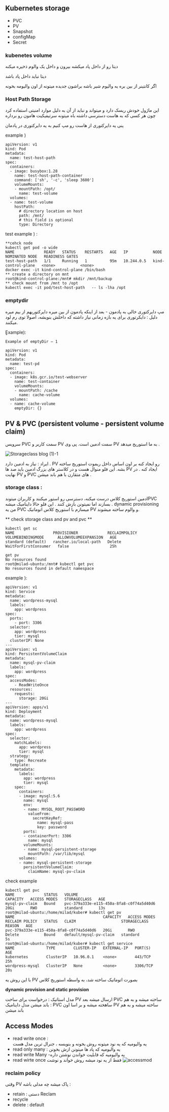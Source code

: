 ## Kubernetes storage
- PVC
- PV
- Snapshot
- configMap
- Secret

### kubenetes volume
دیتا رو از داخل پاد میکشه بیرون و داخل یک والوم ذخیره میکنه

دیتا نباید داخل پاد باشد

اگر کانتینر از بین بره یه والیوم شیر باشه براشون جدیده میتونه از اون والیومه بخونه

### Host Path Storage
این ماژول خودش ریسک دارد و میتواند و نباید از آن به دلیل موارد امنیتی استفاده کرد چون هر کسی که به هاست دسترسی داشته باه میتونه سرتیفیکیت هامون رو برداره
      
ینی یه دایرکتوری از هاست رو مپ کنیم به یه دایرکتوری در پادمان


example ) 
```
apiVersion: v1
kind: Pod
metadata:
  name: test-host-path
spec:
  containers:
  - image: busybox:1.28
    name: test-host-path-container
    command: ['sh', '-c', 'sleep 3600']
    volumeMounts:
    - mountPath: /opt/
      name: test-volume
  volumes:
  - name: test-volume
    hostPath:
      # directory location on host
      path: /mnt/
      # this field is optional
      type: Directory
```      

test example ) :
```
**cehck node
kubectl get pod -o wide
NAME             READY   STATUS    RESTARTS   AGE   IP           NODE                 NOMINATED NODE   READINESS GATES
test-host-path   1/1     Running   1          95m   10.244.0.5   kind-control-plane   <none>           <none>
docker exec -it kind-control-plane /bin/bash
** create a directory on mnt
root@kind-control-plane:/mnt# mkdir /mnt/backup
** check mount from /mnt to /opt
kubectl exec -it pod/test-host-path   -- ls -lha /opt
```
### emptydir
مپ دایرکتوری خالی به پادمون - بعد از اینکه پادمون از بین میره دایرکتوریهم از بیم میره
دلیل : دایکرتوری برای یه بازه زمانی نیاز داشته که داخلش بنویشه، اصولا توی رم لود میکنند.


ٍExample):
```
Example of emptyDir – 1

apiVersion: v1
kind: Pod
metadata:
  name: test-pd
spec:
  containers:
  - image: k8s.gcr.io/test-webserver
    name: test-container
    volumeMounts:
    - mountPath: /cache
      name: cache-volume
  volumes:
  - name: cache-volume
    emptyDir: {}
```
## PV & PVC (persistent volume - persistent volume claim)
سرویس PVC سمت کاربر و PV سمت ادمین است.
پی وی PV به ما استوریج میدهد .

![Storageclass blog (1)-1](https://user-images.githubusercontent.com/113288076/215782708-8988d9b1-9a17-41b0-968f-b031c7330fd8.png)

ایراد : نیاز به ادمین دارد . PV رو ایجاد کنه بر اون اساس داخل ریموت استوریج ساخته بشه.
این فلو منوال هست و در کلاستر های بزرگ ادمین باید صد ها PV ایجاد کنه .
در نهایت PV و PVC های متقارن با هم باند میشن .
### storage class : 
ادمین استوریج کلاس درست میکنه،  دسترسی رو استور میکنند و کاربران میتوندPVC بسازند اما نمیتونن بازش کنند .   این فلو حالا داینامیک میشه .  dynamic provisioning
من یه PVC میسازم با استوریج کلاس اتوماتیک PV و والوم ساخته میشوند.


** check storage class and pv and pvc **
```
kubectl get sc
NAME                 PROVISIONER             RECLAIMPOLICY   VOLUMEBINDINGMODE      ALLOWVOLUMEEXPANSION   AGE
standard (default)   rancher.io/local-path   Delete          WaitForFirstConsumer   false                  25h

get pv
No resources found
root@milad-ubuntu:/mnt# kubectl get pvc
No resources found in default namespace
```
example ):
```
apiVersion: v1
kind: Service
metadata:
  name: wordpress-mysql
  labels:
    app: wordpress
spec:
  ports:
    - port: 3306
  selector:
    app: wordpress
    tier: mysql
  clusterIP: None
---
apiVersion: v1
kind: PersistentVolumeClaim
metadata:
  name: mysql-pv-claim
  labels:
    app: wordpress
spec:
  accessModes:
    - ReadWriteOnce
  resources:
    requests:
      storage: 20Gi
---
apiVersion: apps/v1
kind: Deployment
metadata:
  name: wordpress-mysql
  labels:
    app: wordpress
spec:
  selector:
    matchLabels:
      app: wordpress
      tier: mysql
  strategy:
    type: Recreate
  template:
    metadata:
      labels:
        app: wordpress
        tier: mysql
    spec:
      containers:
      - image: mysql:5.6
        name: mysql
        env:
        - name: MYSQL_ROOT_PASSWORD
          valueFrom:
            secretKeyRef:
              name: mysql-pass
              key: password
        ports:
        - containerPort: 3306
          name: mysql
        volumeMounts:
        - name: mysql-persistent-storage
          mountPath: /var/lib/mysql
      volumes:
      - name: mysql-persistent-storage
        persistentVolumeClaim:
          claimName: mysql-pv-claim
```
check example
```
kubectl get pvc
NAME             STATUS   VOLUME                                     CAPACITY   ACCESS MODES   STORAGECLASS   AGE
mysql-pv-claim   Bound    pvc-379a333e-e115-450a-8fa8-c0f74a5d40d6   20Gi       RWO            standard       13s
root@milad-ubuntu:/home/milad/kuber# kubectl get pv
NAME                                       CAPACITY   ACCESS MODES   RECLAIM POLICY   STATUS   CLAIM                    STORAGECLASS   REASON   AGE
pvc-379a333e-e115-450a-8fa8-c0f74a5d40d6   20Gi       RWO            Delete           Bound    default/mysql-pv-claim   standard                5s
root@milad-ubuntu:/home/milad/kuber# kubectl get service
NAME              TYPE        CLUSTER-IP   EXTERNAL-IP   PORT(S)    AGE
kubernetes        ClusterIP   10.96.0.1    <none>        443/TCP    25h
wordpress-mysql   ClusterIP   None         <none>        3306/TCP   20s
```

با این روش یه PV بصورت اتوماتیک ساخته شد، به واسطه استوریج کلاس

**dynamic provision and static provision**

مدل استاتیک : درخواست برای ساخت PV ارسال میشه بعد PVC ساخته میشه و به هم باند میشن
مدل داینامیک : PVC ساهخته میشه و بر اسا اون PV ساخته میشه و به هم باند میشن



## Access Modes
- read write once :  
یه والیومیه که  یه نود میتونه روش بخونه و بنویسه ، جنرال ترین مدل هست
- read only many :
یه والیومیه که پاد ها میتونن ازش بخونن
- read write Many
-یه والیومیه که قابلیت خواندن نوشتن داره
- read wirte once
فقط از یه نود میشه روش خواند و نوشت
![accessmod](https://user-images.githubusercontent.com/113288076/216014017-d194f579-34e7-4716-8650-8701671a8d01.PNG)


### reclaim policy 
وقتی PV پاک میشه چه مدلی باشه :
- retain : دستی Reclam
- recycle
- delete : default

